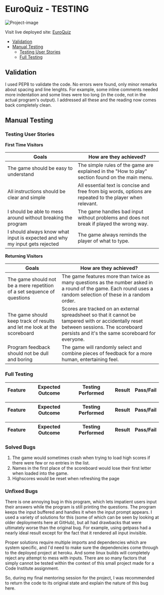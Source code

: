 # EuroQuiz - TESTING

![Project-image]()

Visit live deployed site: [EuroQuiz](https://europe-quiz-pp3-b56221b33626.herokuapp.com/)

* [Validation](#validator-testing)
* [Manual Testing](#manual-testing)
  * [Testing User Stories](#testing-user-stories)
  * [Full Testing](#full-testing)

## Validation

I used PEP8 to validate the code. No errors were found, only minor remarks about spacing and line lenghts.
For example, some inline comments needed more indentation and some lines were too long (in the code, not in the actual program's output). I addressed all these and the reading now comes back completely clean.

## Manual Testing

### Testing User Stories

__First Time Visitors__

| Goals | How are they achieved? |
| --- | --- |
| The game should be easy to understand | The simple rules of the game are explained in the "How to play" section found on the main menu. |
| All instructions should be clear and simple | All essential text is concise and free from big words, options are repeated to the player when relevant. |
| I should be able to mess around without breaking the program | The game handles bad input without problems and does not break if played the wrong way. |
| I should always know what input is expected and why my input gets rejected | The game always reminds the player of what to type. |

__Returning Visitors__

|  Goals | How are they achieved? |
| --- | --- |
| The game should not be a mere repetition of a set sequence of questions | The game features more than twice as many questions as the number asked in a round of the game. Each round uses a random selection of these in a random order. |
| The game should keep track of results and let me look at the scoreboard | Scores are tracked on an external spreadsheet so that it cannot be tampered with or accidentally reset between sessions. The scoreboard persists and it's the same scoreboard for everyone.|
| Program feedback should not be dull and boring | The game will randomly select and combine pieces of feedback for a more human, entertaining feel. |

### Full Testing

| Feature | Expected Outcome | Testing Performed | Result | Pass/Fail |
| --- | --- | --- | --- | --- |

| Feature | Expected Outcome | Testing Performed | Result | Pass/Fail |
| --- | --- | --- | --- | --- |

| Feature | Expected Outcome | Testing Performed | Result | Pass/Fail |
| --- | --- | --- | --- | --- |

### Solved Bugs

1. The game would sometimes crash when trying to load high scores if there were few or no entries in the list.
2. Names in the first place of the scoreboard would lose their first letter when loaded into the game.
3. Highscores would be reset when refreshing the page

### Unfixed Bugs

There is one annoying bug in this program, which lets impatient users input their answers while the program is still printing the questions. The program keeps the input buffered and handles it when the input prompt appears. I used a variety of solutions for this (some of which can be seen by looking at older deployments here at GitHub), but all had drawbacks that were ultimately worse than the original bug. For example, using getpass had a nearly ideal result except for the fact that it rendered all input invisible.

Proper solutions require multiple imports and dependencies which are system specific, and I'd need to make sure the dependencies come through to the deployed project at heroku. And some linux builds will completely reject any attempt to mess with inputs. There are so many factors that simply cannot be tested within the context of this small project made for a Code Institute assignment.

So, during my final mentoring session for the project, I was recommended to return the code to its original state and explain the nature of this bug here.